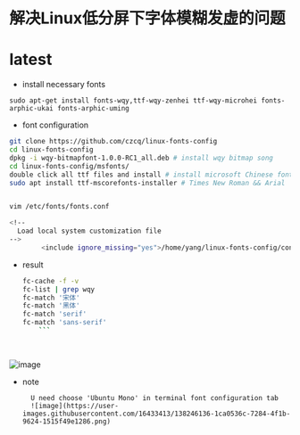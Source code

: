 # 解决Linux低分屏下字体模糊发虚的问题

# latest 

* install necessary fonts
```
sudo apt-get install fonts-wqy,ttf-wqy-zenhei ttf-wqy-microhei fonts-arphic-ukai fonts-arphic-uming
```

 

* font configuration
```bash
git clone https://github.com/czcq/linux-fonts-config
cd linux-fonts-config
dpkg -i wqy-bitmapfont-1.0.0-RC1_all.deb # install wqy bitmap song
cd linux-fonts-config/msfonts/
double click all ttf files and install # install microsoft Chinese fonts
sudo apt install ttf-mscorefonts-installer # Times New Roman && Arial
```

```bash

vim /etc/fonts/fonts.conf

<!--
  Load local system customization file
-->
        <include ignore_missing="yes">/home/yang/linux-fonts-config/conf.d/</include>
```

* result
	```bash
	fc-cache -f -v
	fc-list | grep wqy
	fc-match '宋体'
	fc-match '黑体'
	fc-match 'serif'
	fc-match 'sans-serif'
        ```
        
        
![image](https://user-images.githubusercontent.com/16433413/138245945-a05771c0-83d4-4ef5-aba5-815e4c99cfaf.png)

* note
	
        U need choose 'Ubuntu Mono' in terminal font configuration tab
        ![image](https://user-images.githubusercontent.com/16433413/138246136-1ca0536c-7284-4f1b-9624-1515f49e1286.png)






